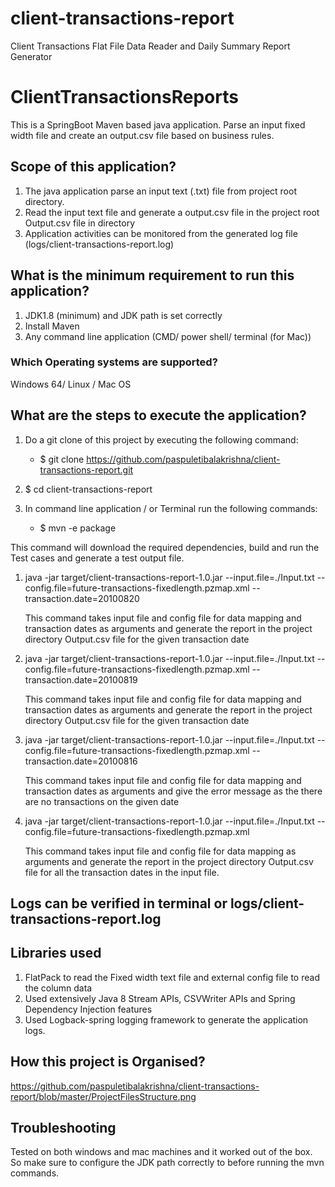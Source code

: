 # client-transactions-report
Client Transactions Flat File Data Reader and Daily Summary Report Generator

# ClientTransactionsReports
This is a SpringBoot Maven based java application. Parse an input fixed width file and create an output.csv file based on business rules.

## Scope of this application?
1. The java application parse an input text (.txt) file from project root directory.
2. Read the input text file and generate a output.csv file in the project root Output.csv file in directory
3. Application activities can be monitored from the generated log file (logs/client-transactions-report.log)

## What is the minimum requirement to run this application?
1. JDK1.8 (minimum) and JDK path is set correctly
2. Install Maven
3. Any command line application (CMD/ power shell/ terminal (for Mac))

### Which Operating systems are supported?
Windows 64/ Linux / Mac OS

## What are the steps to execute the application?
1. Do a git clone of this project by executing the following command:
    - $ git clone https://github.com/paspuletibalakrishna/client-transactions-report.git
   
2. $ cd client-transactions-report
3. In command line application / or Terminal run the following commands:

    - $ mvn -e package
  
This command will download the required dependencies, build and run the Test cases and generate a test output file.
 
1. java -jar target/client-transactions-report-1.0.jar  --input.file=./Input.txt --config.file=future-transactions-fixedlength.pzmap.xml --transaction.date=20100820

   This command takes input file and config file for data mapping and transaction dates as arguments and generate the report in the project directory Output.csv file for the given transaction date

2. java -jar target/client-transactions-report-1.0.jar  --input.file=./Input.txt --config.file=future-transactions-fixedlength.pzmap.xml --transaction.date=20100819 

     This command takes input file and config file for data mapping and transaction dates as arguments and generate the report in the project directory Output.csv file for the given transaction date
     
3. java -jar target/client-transactions-report-1.0.jar  --input.file=./Input.txt --config.file=future-transactions-fixedlength.pzmap.xml --transaction.date=20100816 

     This command takes input file and config file for data mapping and transaction dates as arguments and give the error message as the there are no transactions on the given date

4. java -jar target/client-transactions-report-1.0.jar  --input.file=./Input.txt --config.file=future-transactions-fixedlength.pzmap.xml

     This command takes input file and config file for data mapping as arguments and generate the report in the project directory Output.csv file for all the transaction dates in the input file.

## Logs can be verified in terminal or logs/client-transactions-report.log


## Libraries used
1. FlatPack to read the Fixed width text file and external config file to read the column data
2. Used extensively Java 8 Stream APIs, CSVWriter APIs and Spring Dependency Injection features
3. Used Logback-spring logging framework to generate the application logs.

## How this project is Organised?

https://github.com/paspuletibalakrishna/client-transactions-report/blob/master/ProjectFilesStructure.png

## Troubleshooting
Tested on both windows and mac machines and it worked out of the box. So make sure to configure the JDK path correctly to before running the mvn commands.
